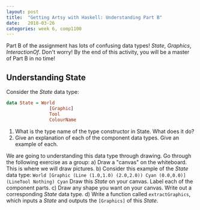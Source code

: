 ```yaml
---
layout: post
title:  "Getting Artsy with Haskell: Understanding Part B"
date:   2018-03-26
categories: week 6, comp1100
---
```


Part B of the assignment has lots of confusing data types! _State_, _Graphics_, _InteractionOf_. Don't worry! By the end of this activity, you will be a master of Part B in no time!

## Understanding State
Consider the _State_ data type:

```haskell
data State = World
                [Graphic]
                Tool
                ColourName
```

1. What is the type name of the type constructor in State. What does it do?
2. Give an explanation of each of the component data types. Give an example of each.

We are going to understanding this data type through drawing. Go through the following exercise as a group:
a) Draw a "canvas" on the whiteboard. This is where we will draw pictures.
b) Consider this example of the _State_ data type:  ```World [Graphic (Line (1.0,1.0) (2.0,2.0)) Cyan (0.0,0.0)] (LineTool Nothing) Cyan```
Draw this _State_ on your canvas. Label each of the component parts.
c) Draw any shape you want on your canvas. Write out a corresponding _State_ data type.
d) Write a function called `extractGraphics`, which inputs a _State_ and outputs the `[Graphics]` of this _State_.
